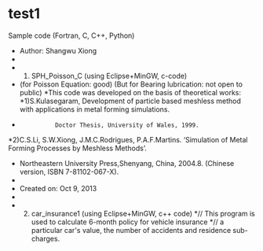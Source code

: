 # test1
Sample code (Fortran, C, C++, Python)
 *  Author: Shangwu Xiong
*
* 1) SPH_Poisson_C (using Eclipse+MinGW, c-code)
 * (for Poisson Equation: good) (But for Bearing lubrication: not open to public)
 *This code was developed on the basis of theoretical works:
 *1)S.Kulasegaram, Development of particle based meshless method with applications in metal forming simulations.
 *               Doctor Thesis, University of Wales, 1999.
 *2)C.S.Li, S.W.Xiong, J.M.C.Rodrigues, P.A.F.Martins. ‘Simulation of Metal Forming Processes by Meshless Methods’.
 *   Northeastern University Press,Shenyang, China, 2004.8. (Chinese version, ISBN 7-81102-067-X).
 *
 *  Created on: Oct 9, 2013
 *
 * 2) car_insurance1 (using Eclipse+MinGW, c++ code)
 *// This program is used to calculate 6-month policy for vehicle insurance
*// a particular car's value, the number of accidents and residence sub-charges.
